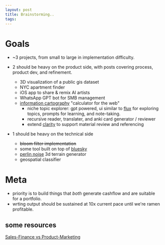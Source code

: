```yaml
---
layout: post
title: Brainstorming..
tags:
---
```


# Goals
* ~3 projects, from small to large in implementation difficulty.
* 2 should be heavy on the product side, with posts covering process, product dev, and refinement.
  * 3D visualization of a public gis dataset
  * NYC apartment finder
  * iOS app to share & remix AI artists
  * WhatsApp GPT bot for SMB management
  * [information cartography](https://twitter.com/thesephist/status/1652731121975824384?s=20) "calculator for the web"
    * niche topic explorer: gpt powered, ui similar to [flux](https://flux.paradigm.xyz) for exploring topics, prompts for learning, and note-taking.
    * recursive reader, translater, and anki card generator / reviewer
    * extend [clarity](https://github.com/1rgs/clarity-reader) to support material review and referencing
 
* 1 should be heavy on the technical side
  * ~~bloom filter implementation~~
  * some tool built on top of [bluesky](https://atproto.com/guides/overview)
  * [perlin noise](https://en.wikipedia.org/wiki/Perlin_noise) 3d terrain generator
  * geospatial classifier

# Meta
* priority is to build things that _both_ generate cashflow and are suitable for a portfolio.
* wrting output should be sustained at 10x current pace until we're ramen profitable.
## some resources

[Sales-Finance vs Product-Marketing](https://medium.com/craft-ventures/the-cadence-how-to-operate-a-saas-startup-436aa8099e8)